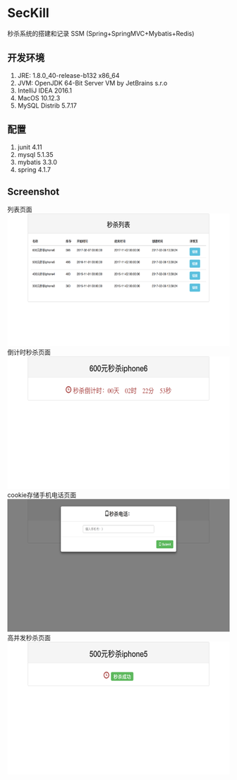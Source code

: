 # SecKill
秒杀系统的搭建和记录 SSM (Spring+SpringMVC+Mybatis+Redis)

## 开发环境
1. JRE: 1.8.0_40-release-b132 x86_64
2. JVM: OpenJDK 64-Bit Server VM by JetBrains s.r.o
3. IntelliJ IDEA 2016.1
4. MacOS 10.12.3
5. MySQL Distrib 5.7.17


## 配置
1. junit 4.11
2. mysql 5.1.35
3. mybatis 3.3.0
4. spring 4.1.7


## Screenshot

列表页面
<img src="https://raw.githubusercontent.com/Aaron-zheng/SecKill/master/screenshot/1.png" height="300"/>
倒计时秒杀页面
<img src="https://raw.githubusercontent.com/Aaron-zheng/SecKill/master/screenshot/2.png" height="300"/>
cookie存储手机电话页面
<img src="https://raw.githubusercontent.com/Aaron-zheng/SecKill/master/screenshot/3.png" height="300"/>
高并发秒杀页面
<img src="https://raw.githubusercontent.com/Aaron-zheng/SecKill/master/screenshot/4.png" height="300"/>
